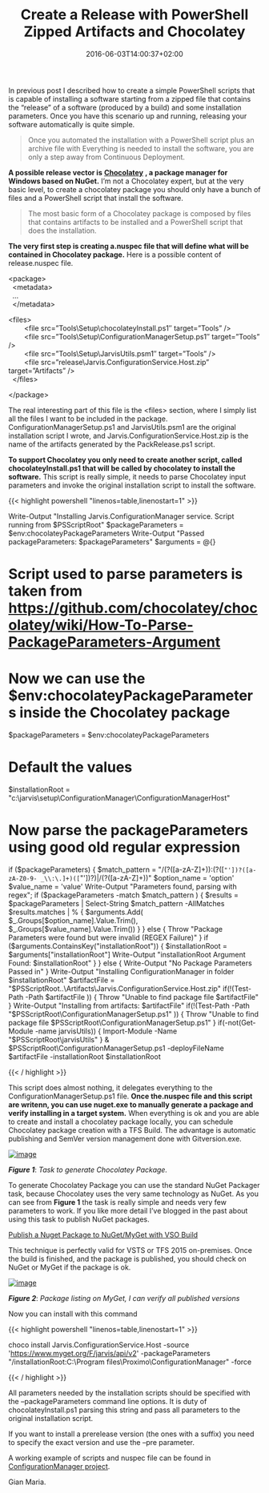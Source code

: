 ﻿---
title: "Create a Release with PowerShell Zipped Artifacts and Chocolatey"
description: ""
date: 2016-06-03T14:00:37+02:00
draft: false
tags: [devops,TFS Build]
categories: [DevOps]
---
In previous post I described how to create a simple PowerShell scripts that is capable of installing a software starting from a zipped file that contains the “release” of a software (produced by a build) and some installation parameters. Once you have this scenario up and running, releasing your software automatically is quite simple.

> Once you automated the installation with a PowerShell script plus an archive file with Everything is needed to install the software, you are only a step away from Continuous Deployment.

 **A possible release vector is** [**Chocolatey**](https://chocolatey.org/) **, a package manager for Windows based on NuGet.** I’m not a Chocolatey expert, but at the very basic level, to create a chocolatey package you should only have a bunch of files and a PowerShell script that install the software.

> The most basic form of a Chocolatey package is composed by files that contains artifacts to be installed and a PowerShell script that does the installation.

 **The very first step is creating a.nuspec file that will define what will be contained in Chocolatey package.** Here is a possible content of release.nuspec file.

&lt;package&gt;  
  &lt;metadata&gt;  
  …  
  &lt;/metadata&gt;

&lt;files&gt;  
        &lt;file src=”Tools\Setup\chocolateyInstall.ps1″ target=”Tools” /&gt;  
        &lt;file src=”Tools\Setup\ConfigurationManagerSetup.ps1″ target=”Tools” /&gt;  
        &lt;file src=”Tools\Setup\JarvisUtils.psm1″ target=”Tools” /&gt;  
        &lt;file src=”release\Jarvis.ConfigurationService.Host.zip” target=”Artifacts” /&gt;  
  &lt;/files&gt;

&lt;/package&gt;

The real interesting part of this file is the &lt;files&gt; section, where I simply list all the files I want to be included in the package. ConfigurationManagerSetup.ps1 and JarvisUtils.psm1 are the original installation script I wrote, and Jarvis.ConfigurationService.Host.zip is the name of the artifacts generated by the PackRelease.ps1 script.

 **To support Chocolatey you only need to create another script, called chocolateyInstall.ps1 that will be called by chocolatey to install the software.** This script is really simple, it needs to parse Chocolatey input parameters and invoke the original installation script to install the software.

{{< highlight powershell "linenos=table,linenostart=1" >}}


Write-Output "Installing Jarvis.ConfigurationManager service. Script running from $PSScriptRoot"
$packageParameters = $env:chocolateyPackageParameters
Write-Output "Passed packageParameters: $packageParameters"
$arguments = @{}
# Script used to parse parameters is taken from https://github.com/chocolatey/chocolatey/wiki/How-To-Parse-PackageParameters-Argument
# Now we can use the $env:chocolateyPackageParameters inside the Chocolatey package
$packageParameters = $env:chocolateyPackageParameters
# Default the values
$installationRoot = "c:\jarvis\setup\ConfigurationManager\ConfigurationManagerHost"
# Now parse the packageParameters using good old regular expression
if ($packageParameters) {
    $match_pattern = "\/(?([a-zA-Z]+)):(?([`"'])?([a-zA-Z0-9- _\\:\.]+)([`"'])?)|\/(?([a-zA-Z]+))"
    $option_name = 'option'
    $value_name = 'value'
    Write-Output "Parameters found, parsing with regex";
    if ($packageParameters -match $match_pattern )
    {
       $results = $packageParameters | Select-String $match_pattern -AllMatches
       $results.matches | % {
            $arguments.Add(
                $_.Groups[$option_name].Value.Trim(),
                $_.Groups[$value_name].Value.Trim())
       }
    }
    else
    {
        Throw "Package Parameters were found but were invalid (REGEX Failure)"
    }
    if ($arguments.ContainsKey("installationRoot")) {
        $installationRoot = $arguments["installationRoot"]
        Write-Output "installationRoot Argument Found: $installationRoot"
    }
} else 
{
    Write-Output "No Package Parameters Passed in"
}
Write-Output "Installing ConfigurationManager in folder $installationRoot"
$artifactFile = "$PSScriptRoot\..\Artifacts\Jarvis.ConfigurationService.Host.zip"
if(!(Test-Path -Path $artifactFile ))
{
     Throw "Unable to find package file $artifactFile"
}
Write-Output "Installing from artifacts: $artifactFile"
if(!(Test-Path -Path "$PSScriptRoot\ConfigurationManagerSetup.ps1" ))
{
     Throw "Unable to find package file $PSScriptRoot\ConfigurationManagerSetup.ps1"
}
if(-not(Get-Module -name jarvisUtils)) 
{
    Import-Module -Name "$PSScriptRoot\jarvisUtils"
}
&amp; $PSScriptRoot\ConfigurationManagerSetup.ps1 -deployFileName $artifactFile -installationRoot $installationRoot

{{< / highlight >}}

This script does almost nothing, it delegates everything to the ConfigurationManagerSetup.ps1 file.  **Once the.nuspec file and this script are writenn, you can use nuget.exe to manually generate a package and verify installing in a target system.** When everything is ok and you are able to create and install a chocolatey package locally, you can schedule Chocolatey package creation with a TFS Build. The advantage is automatic publishing and SemVer version management done with Gitversion.exe.

[![image](http://www.codewrecks.com/blog/wp-content/uploads/2016/06/image_thumb-1.png "image")](http://www.codewrecks.com/blog/wp-content/uploads/2016/06/image-1.png)

 ***Figure 1***: *Task to generate Chocolatey Package.*

To generate Chocolatey Package you can use the standard NuGet Packager task, because Chocolatey uses the very same technology as NuGet. As you can see from  **Figure 1** the task is really simple and needs very few parameters to work. If you like more detail I’ve blogged in the past about using this task to publish NuGet packages.

[Publish a Nuget Package to NuGet/MyGet with VSO Build](http://www.codewrecks.com/blog/index.php/2015/09/26/publishing-a-nuget-package-to-nugetmyget-with-vso-build-vnext/)

This technique is perfectly valid for VSTS or TFS 2015 on-premises. Once the build is finished, and the package is published, you should check on NuGet or MyGet if the package is ok.

[![image](http://www.codewrecks.com/blog/wp-content/uploads/2016/06/image_thumb-2.png "image")](http://www.codewrecks.com/blog/wp-content/uploads/2016/06/image-2.png)

 ***Figure 2***: *Package listing on MyGet, I can verify all published versions*

Now you can install with this command

{{< highlight powershell "linenos=table,linenostart=1" >}}


choco install Jarvis.ConfigurationService.Host
 	-source 'https://www.myget.org/F/jarvis/api/v2'
-packageParameters "/installationRoot:C:\Program files\Proximo\ConfigurationManager" 
   -force 

{{< / highlight >}}

All parameters needed by the installation scripts should be specified with the –packageParameters command line options. It is duty of chocolateyInstall.ps1 parsing this string and pass all parameters to the original installation script.

If you want to install a prerelease version (the ones with a suffix) you need to specify the exact version and use the –pre parameter.

A working example of scripts and nuspec file can be found in [ConfigurationManager project](https://github.com/ProximoSrl/Jarvis.ConfigurationService).

Gian Maria.
